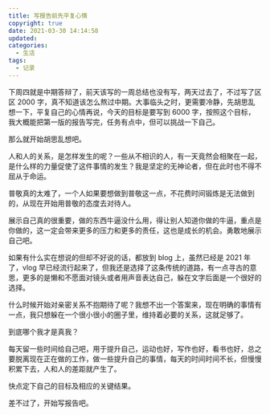 ```yaml
---
title: 写报告前先平复心情
copyright: true
date: 2021-03-30 14:14:58
updated:
categories:
  - 生活
tags:
  - 记录
---
```


下周四就是中期答辩了，前天该写的一周总结也没有写，两天过去了，不过写了区区 2000 字，真不知道该怎么熬过中期。大事临头之时，更需要冷静，先胡思乱想一下，平复自己的心情再说，今天的目标是要写到 6000 字，按照这个目标，我大概能把第一版的报告写完，任务有点中，但可以挑战一下自己。

那么就开始胡思乱想吧。

人和人的关系，是怎样发生的呢？一些从不相识的人，有一天竟然会相聚在一起，是什么样的力量促使了这件事情的发生？我是坚定的无神论者，但在此时也不得不屈从于命运。

普敬真的太难了，一个人如果要想做到普敬这一点，不花费时间锻炼是无法做到的，从现在开始用普敬的态度去对待人。

展示自己真的很重要，做的东西牛逼没什么用，得让别人知道你做的牛逼，重点是你做的，这一定会带来更多的压力和更多的责任，这也是成长的机会。勇敢地展示自己吧。

如果有什么实在想说的但却不好说的话，都放到 blog 上，虽然已经是 2021 年了，vlog 早已经流行起来了，但我还是选择了这条传统的道路，有一点寻古的意思，更多的是懒和不愿面对镜头或者用声音表达自己，躲在文字后面是一个很好的选择。

什么时候开始对亲密关系不抱期待了呢？我想不出一个答案来，现在明确的事情有一点，我只想躲在一个很小很小的圈子里，维持着必要的关系，这就足够了。

到底哪个我才是真我？

每天留一些时间给自己吧，用于提升自己，运动也好，写作也好，看书也好，总之要脱离现在正在做的工作，做一些提升自己的事情，每天的时间时间不长，但慢慢积累下去，人和人的差距就产生了。

快点定下自己的目标及相应的关键结果。

差不过了，开始写报告吧。